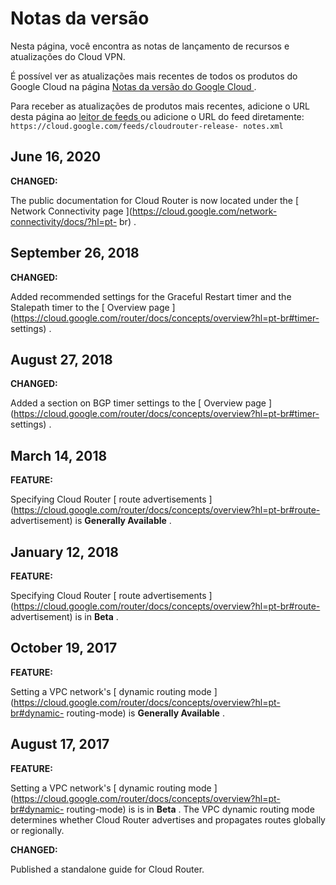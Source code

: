 #  Notas da versão

Nesta página, você encontra as notas de lançamento de recursos e atualizações
do Cloud VPN.

É possível ver as atualizações mais recentes de todos os produtos do Google
Cloud na página [ Notas da versão do Google Cloud
](https://cloud.google.com/release-notes?hl=pt-br) .

Para receber as atualizações de produtos mais recentes, adicione o URL desta
página ao [ leitor de feeds
](https://wikipedia.org/wiki/Comparison_of_feed_aggregators) ou adicione o URL
do feed diretamente: ` https://cloud.google.com/feeds/cloudrouter-release-
notes.xml `

##  June 16, 2020

**CHANGED:**

The public documentation for Cloud Router is now located under the [ Network
Connectivity page ](https://cloud.google.com/network-connectivity/docs/?hl=pt-
br) .

##  September 26, 2018

**CHANGED:**

Added recommended settings for the Graceful Restart timer and the Stalepath
timer to the [ Overview page
](https://cloud.google.com/router/docs/concepts/overview?hl=pt-br#timer-
settings) .

##  August 27, 2018

**CHANGED:**

Added a section on BGP timer settings to the [ Overview page
](https://cloud.google.com/router/docs/concepts/overview?hl=pt-br#timer-
settings) .

##  March 14, 2018

**FEATURE:**

Specifying Cloud Router [ route advertisements
](https://cloud.google.com/router/docs/concepts/overview?hl=pt-br#route-
advertisement) is **Generally Available** .

##  January 12, 2018

**FEATURE:**

Specifying Cloud Router [ route advertisements
](https://cloud.google.com/router/docs/concepts/overview?hl=pt-br#route-
advertisement) is in **Beta** .

##  October 19, 2017

**FEATURE:**

Setting a VPC network's [ dynamic routing mode
](https://cloud.google.com/router/docs/concepts/overview?hl=pt-br#dynamic-
routing-mode) is **Generally Available** .

##  August 17, 2017

**FEATURE:**

Setting a VPC network's [ dynamic routing mode
](https://cloud.google.com/router/docs/concepts/overview?hl=pt-br#dynamic-
routing-mode) is is in **Beta** . The VPC dynamic routing mode determines
whether Cloud Router advertises and propagates routes globally or regionally.

**CHANGED:**

Published a standalone guide for Cloud Router.


